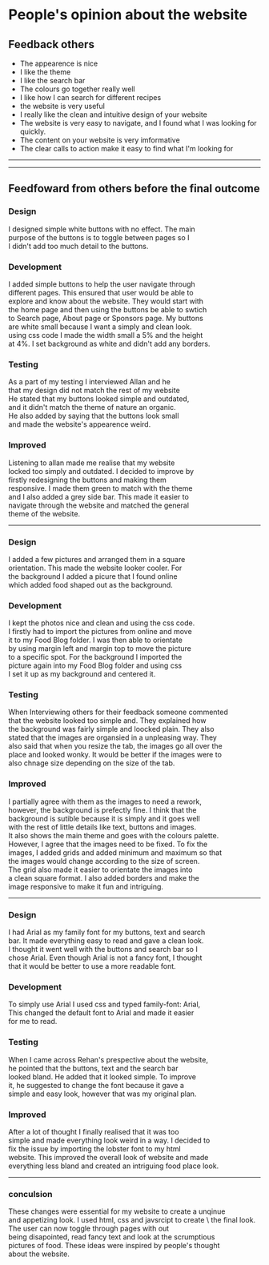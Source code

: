 # People's opinion about the website
## Feedback others
- The appearence is nice
- I like the theme
- I like the search bar
- The colours go together really well
- I like how I can search for different recipes
- the website is very useful
- I really like the clean and intuitive design of your website
- The website is very easy to navigate, and I found what I was looking for quickly.
- The content on your website is very imformative
- The clear calls to action make it easy to find what I'm looking for
_________________________________________________________________________________
_________________________________________________________________________________
## Feedfoward from others before the final outcome
### Design 
I designed simple white buttons with no effect. The main \
purpose of the buttons is to toggle between pages so I \
I didn't add too much detail to the buttons.

### Development
I added simple buttons to help the user navigate through \
different pages. This ensured that user would be able to \
explore and know about the website. They would start with \
the home page and then using the buttons be able to swtich \
to Search page, About page or Sponsors page. My buttons \
are white small because I want a simply and clean look. \
using css code I made the width small a 5% and the height \
at 4%. I set background as white and didn't add any borders.

### Testing
As a part of my testing I interviewed Allan and he \
that my design did not match the rest of my website \
He stated that my buttons looked simple and outdated, \
and it didn't match the theme of nature an organic. \
He also added by saying that the buttons look small \
and made the website's appearence weird.

### Improved
Listening to allan made me realise that my website \
locked too simply and outdated. I decided to improve by \
firstly redesigning the buttons and making them \
responsive. I made them green to match with the theme \
and I also added a grey side bar. This made it easier to \
navigate through the website and matched the general \
theme of the website.

---------------------------------------------------------

### Design 
I added a few pictures and arranged them in a square \
orientation. This made the website looker cooler. For \
the background I added a picure that I found online \
which added food shaped out as the background.

### Development
I kept the photos nice and clean and using the css code. \
I firstly had to import the pictures from online and move \
it to my Food Blog folder. I was then able to orientate \
by using margin left and margin top to move the picture \
to a specific spot. For the background I imported the \
picture again into my Food Blog folder and using css \
I set it up as my background and centered it.

### Testing
When Interviewing others for their feedback someone commented \
that the website looked too simple and. They explained how \
the background was fairly simple and loocked plain. They also \
stated that the images are organsied in a unpleasing way. They \
also said that when you resize the tab, the images go all over the \
place and looked wonky. It would be better if the images were to \
also chnage size depending on the size of the tab.

### Improved
I partially agree with them as the images to need a rework, \
however, the background is prefectly fine. I think that the \
background is sutible because it is simply and it goes well \
with the rest of little details like text, buttons and images. \
It also shows the main theme and goes with the colours palette. \
However, I agree that the images need to be fixed. To fix the \
images, I added grids and added minimum and maximum so that \
the images would change according to the size of screen. \
The grid also made it easier to orientate the images into \
a clean square format. I also added borders and make the \
image responsive to make it fun and intriguing. 

---------------------------------------------------------

### Design 
I had Arial as my family font for my buttons, text and search \
bar. It made everything easy to read and gave a clean look. \
I thought it went well with the buttons and search bar so I \
chose Arial. Even though Arial is not a fancy font, I thought \
that it would be better to use a more readable font. 

### Development
To simply use Arial I used css and typed family-font: Arial, \
This changed the default font to Arial and made it easier \
for me to read. 

### Testing
When I came across Rehan's prespective about the website, \
he pointed that the buttons, text and the search bar \
looked bland. He added that it looked simple. To improve \
it, he suggested to change the font because it gave a \
simple and easy look, however that was my original plan. 

### Improved
After a lot of thought I finally realised that it was too \
simple and made everything look weird in a way. I decided to \
fix the issue by importing the lobster font to my html \
website. This improved the overall look of website and made \
everything less bland and created an intriguing food place look. 

---------------------------------------------------------

### conculsion
These changes were essential for my website to create a unqinue \
and appetizing look. I used html, css and javsrcipt to create \ 
the final look. The user can now toggle through pages with out \
being disapointed, read fancy text and look at the scrumptious \
pictures of food. These ideas were inspired by people's thought \
about the website. 
